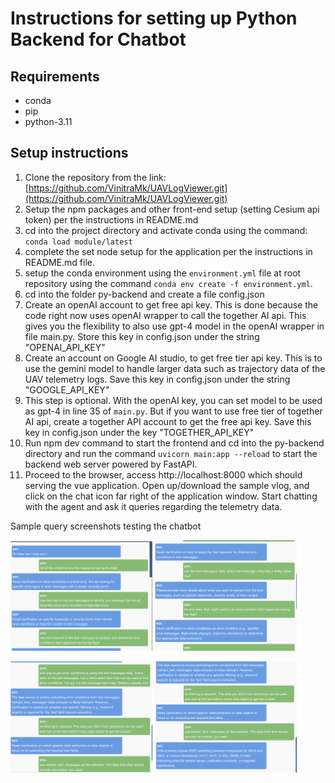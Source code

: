 # Instructions for setting up Python Backend for Chatbot

## Requirements
- conda
- pip
- python-3.11

## Setup instructions
1. Clone the repository from the link: [https://github.com/VinitraMk/UAVLogViewer.git](https://github.com/VinitraMk/UAVLogViewer.git)
2. Setup the npm packages and other front-end setup (setting Cesium api token) per the instructions in README.md
3. cd into the project directory and activate conda using the command: `conda load module/latest`
4. complete the set node setup for the application per the instructions in README.md file.
5. setup the conda environment using the `environment.yml` file at root repository using the command `conda env create -f environment.yml`.
6. cd into the folder py-backend and create a file config.json
7. Create an openAI account to get free api key. This is done because the code right now uses openAI wrapper to call the together AI api. This gives you the flexibility to also use gpt-4 model in the openAI wrapper in file main.py. Store this key in config.json under the string "OPENAI_API_KEY"
8. Create an account on Google AI studio, to get free tier api key. This is to use the gemini model to handle larger data such as trajectory data of the UAV telemetry logs. Save this key in config.json under the string "GOOGLE_API_KEY"
9. This step is optional. With the openAI key, you can set model to be used as gpt-4 in line 35 of `main.py`. But if you want to use free tier of together AI api, create a together API account to get the free api key. Save this key in config.json under the key "TOGETHER_API_KEY"
10. Run npm dev command to start the frontend and cd into the py-backend directory and run the command `uvicorn main:app --reload` to start the backend web server powered by FastAPI.
11. Proceed to the browser, access http://localhost:8000 which should serving the vue application. Open up/download the sample vlog, and click on the chat icon far right of the application window. Start chatting with the agent and ask it queries regarding the telemetry data.

Sample query screenshots testing the chatbot

<p float="left">
  <img src="./src/assets/images/chatbot-examples/ss1.png" width="45%" />
  <img src="./src/assets/images/chatbot-examples/ss2.png" width="45%" />
</p>

<p float="left">
  <img src="./src/assets/images/chatbot-examples/ss3.png" width="45%" />
  <img src="./src/assets/images/chatbot-examples/ss4.png" width="45%" />
</p>

